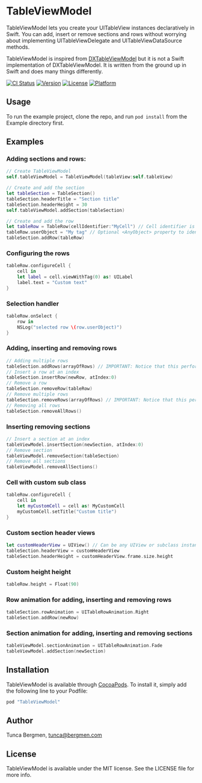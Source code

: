 # TableViewModel
TableViewModel lets you create your UITableView instances declaratively in Swift. You can add, insert or remove sections and rows without worrying about implementing UITableViewDelegate and UITableViewDataSource methods.

TableViewModel is inspired from [DXTableViewModel](https://github.com/libdx/DXTableViewModel) but it is not a Swift implementation of DXTableViewModel. It is written from the ground up in Swift and does many things differently.

[![CI Status](http://img.shields.io/travis/tbergmen/TableViewModel.svg?style=flat)](https://travis-ci.org/tbergmen/TableViewModel)
[![Version](https://img.shields.io/cocoapods/v/TableViewModel.svg?style=flat)](http://cocoapods.org/pods/TableViewModel)
[![License](https://img.shields.io/cocoapods/l/TableViewModel.svg?style=flat)](http://cocoapods.org/pods/TableViewModel)
[![Platform](https://img.shields.io/cocoapods/p/TableViewModel.svg?style=flat)](http://cocoapods.org/pods/TableViewModel)

## Usage

To run the example project, clone the repo, and run `pod install` from the Example directory first.

## Examples
### Adding sections and rows:
```Swift
// Create TableViewModel
self.tableViewModel = TableViewModel(tableView:self.tableView)

// Create and add the section
let tableSection = TableSection()
tableSection.headerTitle = "Section title"
tableSection.headerHeight = 30
self.tableViewModel.addSection(tableSection)

// Create and add the row
let tableRow = TableRow(cellIdentifier:"MyCell") // Cell identifier is either the reuse identifier of a reusable cell, or name of an XIB file that contains one and only one UITableViewCell object
tableRow.userObject = "My tag" // Optional <AnyObject> property to identify the row later
tableSection.addRow(tableRow)
```

### Configuring the rows
```Swift
tableRow.configureCell {
    cell in
    let label = cell.viewWithTag(0) as! UILabel
    label.text = "Custom text"
}
```

### Selection handler
```Swift
tableRow.onSelect {
    row in
    NSLog("selected row \(row.userObject)")
}
```

### Adding, inserting and removing rows
```Swift
// Adding multiple rows
tableSection.addRows(arrayOfRows) // IMPORTANT: Notice that this performs much faster than inserting a bunch of rows one by one in a loop
// Insert a row at an index
tableSection.insertRow(newRow, atIndex:0)
// Remove a row
tableSection.removeRow(tableRow)
// Remove multiple rows
tableSection.removeRows(arrayOfRows) // IMPORTANT: Notice that this performs much faster than removing a bunch of rows one by one in a loop
// Removing all rows
tableSection.removeAllRows()
```

### Inserting removing sections
```Swift
// Insert a section at an index
tableViewModel.insertSection(newSection, atIndex:0)
// Remove section
tableViewModel.removeSection(tableSection)
// Remove all sections
tableViewModel.removeAllSections()
```

### Cell with custom sub class
```Swift
tableRow.configureCell {
    cell in
    let myCustomCell = cell as! MyCustomCell
    myCustomCell.setTitle("Custom title")
}
```

### Custom section header views
```Swift
let customHeaderView = UIView() // Can be any UIView or subclass instance
tableSection.headerView = customHeaderView
tableSection.headerHeight = customHeaderView.frame.size.height
```

### Custom height height
```Swift
tableRow.height = Float(90)
```

### Row animation for adding, inserting and removing rows
```Swift
tableSection.rowAnimation = UITableRowAnimation.Right
tableSection.addRow(newRow)
```

### Section animation for adding, inserting and removing sections
```Swift
tableViewModel.sectionAnimation = UITableRowAnimation.Fade
tableViewModel.addSection(newSection)
```

## Installation
TableViewModel is available through [CocoaPods](http://cocoapods.org). To install
it, simply add the following line to your Podfile:

```ruby
pod "TableViewModel"
```

## Author
Tunca Bergmen, tunca@bergmen.com

## License
TableViewModel is available under the MIT license. See the LICENSE file for more info.
